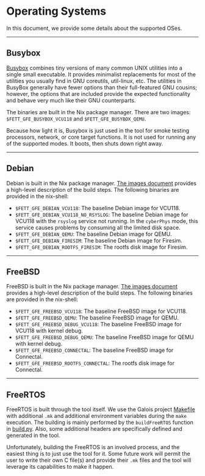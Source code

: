 # Operating Systems #

In this document, we provide some details about the supported OSes.

---

## Busybox ##

[Busybox](https://busybox.net/downloads/BusyBox.html) combines tiny versions of many common UNIX utilities into a single small executable. It provides minimalist replacements for most of the utilities you usually find in GNU coreutils, util-linux, etc. The utilities in BusyBox generally have fewer options than their full-featured GNU cousins; however, the options that are included provide the expected functionality and behave very much like their GNU counterparts. 

The binaries are built in the Nix package manager. There are two images: `$FETT_GFE_BUSYBOX_VCU118` and `$FETT_GFE_BUSYBOX_QEMU`. 

Because how light it is, Busybox is just used in the tool for smoke testing processors, network, or core target functions. It is not used for running any of the supported modes. It boots, then shuts down right away. 

---

## Debian ##

Debian is built in the Nix package manager. [The images document](../../SSITH-FETT-Environment/IMAGES.md) provides a high-level description of the build steps. The following binaries are provided in the nix-shell:
- `$FETT_GFE_DEBIAN_VCU118`: The baseline Debian image for VCU118.
- `$FETT_GFE_DEBIAN_VCU118_NO_RSYSLOG`: The baseline Debian image for VCU118 with the `rsyslog` service not running. In the `cyberPhys` mode, this service causes problems by consuming all the limited disk space. 
- `$FETT_GFE_DEBIAN_QEMU`: The baseline Debian image for QEMU.
- `$FETT_GFE_DEBIAN_FIRESIM`: The baseline Debian image for Firesim.
- `$FETT_GFE_DEBIAN_ROOTFS_FIRESIM`: The rootfs disk image for Firesim.

---

## FreeBSD ##

FreeBSD is built in the Nix package manager. [The images document](../../SSITH-FETT-Environment/IMAGES.md) provides a high-level description of the build steps. The following binaries are provided in the nix-shell:
- `$FETT_GFE_FREEBSD_VCU118`: The baseline FreeBSD image for VCU118.
- `$FETT_GFE_FREEBSD_QEMU`: The baseline FreeBSD image for QEMU.
- `$FETT_GFE_FREEBSD_DEBUG_VCU118`: The baseline FreeBSD image for VCU118 with kernel debug.
- `$FETT_GFE_FREEBSD_DEBUG_QEMU`: The baseline FreeBSD image for QEMU with kernel debug.
- `$FETT_GFE_FREEBSD_CONNECTAL`: The baseline FreeBSD image for Connectal.
- `$FETT_GFE_FREEBSD_ROOTFS_CONNECTAL`: The rootfs disk image for Connectal.

---

## FreeRTOS ##

FreeRTOS is built through the tool itself. We use the Galois project [Makefile](../../FreeRTOS/FreeRTOS/Demo/RISC-V_Galois_P1/Makefile) with additional `.mk` and additional environment variables during the `make` execution. The building is mainly performed by the `buildFreeRTOS` function in [build.py](../../fett/target/build.py). Also, some additional headers are specifically defined and generated in the tool. 

Unfortunately, building the FreeRTOS is an involved process, and the easiest thing is to just use the tool for it. Some future work will permit the user to write their own C file(s) and provide their `.mk` files and the tool will leverage its capabilities to make it happen. 
